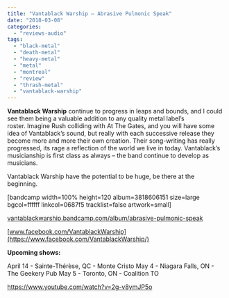 ```yaml
---
title: "Vantablack Warship – Abrasive Pulmonic Speak"
date: "2018-03-08"
categories: 
  - "reviews-audio"
tags: 
  - "black-metal"
  - "death-metal"
  - "heavy-metal"
  - "metal"
  - "montreal"
  - "review"
  - "thrash-metal"
  - "vantablack-warship"
---
```


**Vantablack Warship** continue to progress in leaps and bounds, and I could see them being a valuable addition to any quality metal label’s roster. Imagine Rush colliding with At The Gates, and you will have some idea of Vantablack’s sound, but really with each successive release they become more and more their own creation. Their song-writing has really progressed, its rage a reflection of the world we live in today. Vantablack’s musicianship is first class as always – the band continue to develop as musicians.

Vantablack Warship have the potential to be huge, be there at the beginning.

\[bandcamp width=100% height=120 album=3818606151 size=large bgcol=ffffff linkcol=0687f5 tracklist=false artwork=small\]

[vantablackwarship.bandcamp.com/album/abrasive-pulmonic-speak](https://vantablackwarship.bandcamp.com/album/abrasive-pulmonic-speak)

[www.facebook.com/VantablackWarship](https://www.facebook.com/VantablackWarship/)

**Upcoming shows:**

April 14 - Sainte-Thérèse, QC - Monte Cristo May 4 - Niagara Falls, ON - The Geekery Pub May 5 - Toronto, ON - Coalition TO

https://www.youtube.com/watch?v=2g-v8ymJP5o
